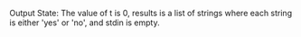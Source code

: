 Output State: The value of t is 0, results is a list of strings where each string is either 'yes' or 'no', and stdin is empty.